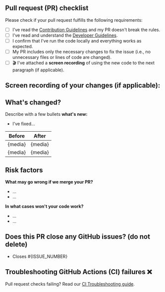 ## Pull request (PR) checklist

Please check if your pull request fulfills the following requirements:
<!--💡 Tip: Tick checkboxes like this: [x] 💡-->
- [ ] I've read the [Contribution Guidelines](https://github.com/syarhida/rupi-wallet/blob/main/CONTRIBUTING.md) and my PR doesn't break the rules.
- [ ] I've read and understand the [Developer Guidelines](https://github.com/syarhida/rupi-wallet/blob/main/docs/Guidelines.md).
- [ ] I confirm that I've run the code locally and everything works as expected.
- [ ] My PR includes only the necessary changes to fix the issue (i.e., no unnecessary files or lines of code are changed).
- [ ] 🎬 I've attached a **screen recording** of using the new code to the next paragraph (if applicable).

## Screen recording of your changes (if applicable):
<!--💡 Tip: Drag & drop the video here. 💡-->

## What's changed?

Describe with a few bullets **what's new:**
- I've fixed...

Before|After
---|---
{media}|{media}
{media}|{media}

## Risk factors

**What may go wrong if we merge your PR?**
- ...
- ...

**In what cases won't your code work?**
- ...
- ...

## Does this PR close any GitHub issues? (do not delete)

- Closes #{ISSUE_NUMBER}

<!--❗For example: - Closes #123 ❗-->
<!--⚠️ If done correctly, you'll see the issue title linked on the PR preview. ⚠️-->
<!--💡 Tip: Multiple issues:
- Closes #{ISSUE_NUMBER_1}, closes #{ISSUE_NUMBER_2}, closes #{ISSUE_NUMBER_3}
-->
<!-- If the PR doesn't close any GitHub issues, type "Closes N/A" to pass the CI check. -->

## Troubleshooting GitHub Actions (CI) failures ❌
Pull request checks failing? Read our [CI Troubleshooting guide](https://github.com/syarhida/rupi-wallet/blob/main/docs/CI-Troubleshooting.md).
